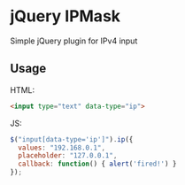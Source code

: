 jQuery IPMask
=============

Simple jQuery plugin for IPv4 input


Usage
-----

HTML:
```html
<input type="text" data-type="ip">
```

JS:
```js
$("input[data-type='ip']").ip({
  values: "192.168.0.1",
  placeholder: "127.0.0.1",
  callback: function() { alert('fired!') }
});
```

